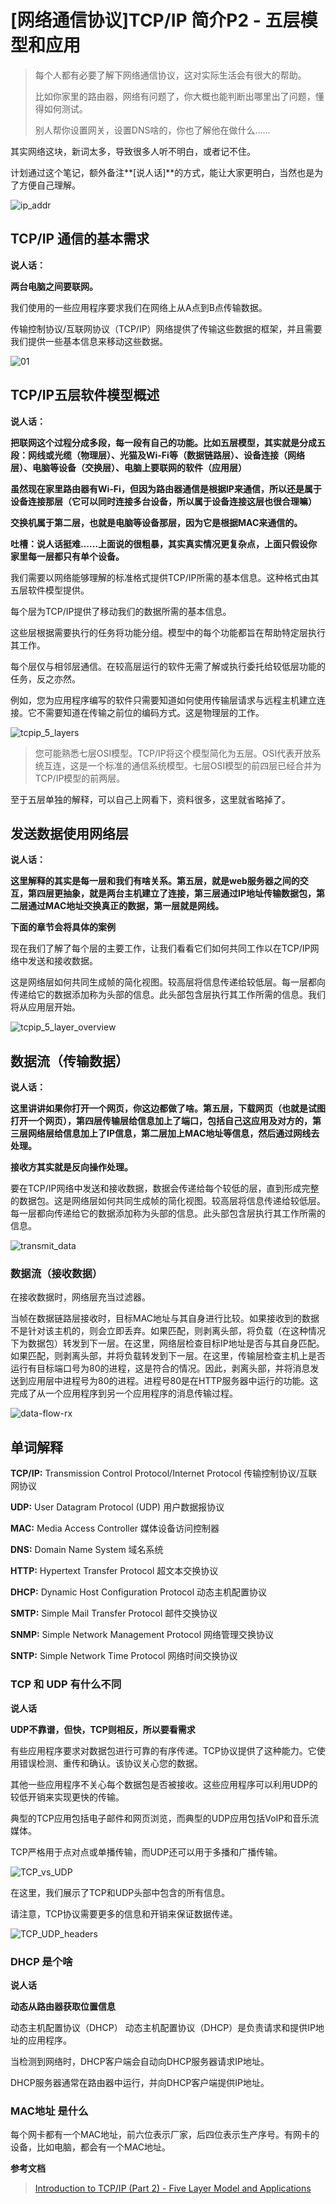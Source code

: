 # [网络通信协议]TCP/IP 简介P2 - 五层模型和应用

> 每个人都有必要了解下网络通信协议，这对实际生活会有很大的帮助。
>
> 比如你家里的路由器，网络有问题了，你大概也能判断出哪里出了问题，懂得如何测试。
>
> 别人帮你设置网关，设置DNS啥的，你也了解他在做什么……

其实网络这块，新词太多，导致很多人听不明白，或者记不住。

计划通过这个笔记，额外备注**[说人话]**的方式，能让大家更明白，当然也是为了方便自己理解。

![ip_addr](https://pic.shejibiji.com/i/2023/11/19/6558e00401e9f.png)

## TCP/IP 通信的基本需求

**说人话：**

**两台电脑之间要联网。**

我们使用的一些应用程序要求我们在网络上从A点到B点传输数据。

传输控制协议/互联网协议（TCP/IP）网络提供了传输这些数据的框架，并且需要我们提供一些基本信息来移动这些数据。

![01](https://pic.shejibiji.com/i/2023/11/18/6558a94659a03.png)

## TCP/IP五层软件模型概述

**说人话：**

**把联网这个过程分成多段，每一段有自己的功能。比如五层模型，其实就是分成五段：网线或光缆（物理层）、光猫及Wi-Fi等（数据链路层）、设备连接（网络层）、电脑等设备（交换层）、电脑上要联网的软件（应用层）**

**虽然现在家里路由器有Wi-Fi，但因为路由器通信是根据IP来通信，所以还是属于设备连接那层（它可以同时连接多台设备，所以属于设备连接这层也很合理嘛）**

**交换机属于第二层，也就是电脑等设备那层，因为它是根据MAC来通信的。**

**吐槽：说人话挺难……上面说的很粗暴，其实真实情况更复杂点，上面只假设你家里每一层都只有单个设备。**

我们需要以网络能够理解的标准格式提供TCP/IP所需的基本信息。这种格式由其五层软件模型提供。

每个层为TCP/IP提供了移动我们的数据所需的基本信息。

这些层根据需要执行的任务将功能分组。模型中的每个功能都旨在帮助特定层执行其工作。

每个层仅与相邻层通信。在较高层运行的软件无需了解或执行委托给较低层功能的任务，反之亦然。

例如，您为应用程序编写的软件只需要知道如何使用传输层请求与远程主机建立连接。它不需要知道在传输之前位的编码方式。这是物理层的工作。

![tcpip_5_layers](https://pic.shejibiji.com/i/2023/11/18/6558a9797de2a.png)

> 您可能熟悉七层OSI模型。TCP/IP将这个模型简化为五层。OSI代表开放系统互连，这是一个标准的通信系统模型。七层OSI模型的前四层已经合并为TCP/IP模型的前两层。

至于五层单独的解释，可以自己上网看下，资料很多，这里就省略掉了。

## 发送数据使用网络层

**说人话：**

**这里解释的其实是每一层和我们有啥关系。第五层，就是web服务器之间的交互，第四层更抽象，就是两台主机建立了连接，第三层通过IP地址传输数据包，第二层通过MAC地址交换真正的数据，第一层就是网线。**

**下面的章节会将具体的案例**

现在我们了解了每个层的主要工作，让我们看看它们如何共同工作以在TCP/IP网络中发送和接收数据。

这是网络层如何共同生成帧的简化视图。较高层将信息传递给较低层。每一层都向传递给它的数据添加称为头部的信息。此头部包含层执行其工作所需的信息。我们将从应用层开始。

![tcpip_5_layer_overview](https://pic.shejibiji.com/i/2023/11/18/6558a99d2892c.png)

## 数据流（传输数据）

**说人话：**

**这里讲讲如果你打开一个网页，你这边都做了啥。第五层，下载网页（也就是试图打开一个网页），第四层传输层给信息加上了端口，包括自己这应用及对方的，第三层网络层给信息加上了IP信息，第二层加上MAC地址等信息，然后通过网线去处理。**

**接收方其实就是反向操作处理。**

 要在TCP/IP网络中发送和接收数据，数据会传递给每个较低的层，直到形成完整的数据包。这是网络层如何共同生成帧的简化视图。较高层将信息传递给较低层。每一层都向传递给它的数据添加称为头部的信息。此头部包含层执行其工作所需的信息。

![transmit_data](https://pic.shejibiji.com/i/2023/11/18/6558a9a2ee191.jpg)

### 数据流（接收数据）

在接收数据时，网络层充当过滤器。

当帧在数据链路层接收时，目标MAC地址与其自身进行比较。如果接收到的数据不是针对该主机的，则会立即丢弃。如果匹配，则剥离头部，将负载（在这种情况下为数据包）转发到下一层。在这里，网络层检查目标IP地址是否与其自身匹配。如果匹配，则剥离头部，并将负载转发到下一层。在这里，传输层检查主机上是否运行有目标端口号为80的进程，这是符合的情况。因此，剥离头部，并将消息发送到应用层中进程号为80的进程。进程号80是在HTTP服务器中运行的功能。这完成了从一个应用程序到另一个应用程序的消息传输过程。

![data-flow-rx](https://pic.shejibiji.com/i/2023/11/18/6558b54043b92.png)

## 单词解释

**TCP/IP:** Transmission Control Protocol/Internet Protocol 传输控制协议/互联网协议

**UDP:** User Datagram Protocol (UDP) 用户数据报协议

**MAC:** Media Access Controller 媒体设备访问控制器

**DNS:** Domain Name System 域名系统

**HTTP:** Hypertext Transfer Protocol 超文本交换协议

**DHCP:** Dynamic Host Configuration Protocol 动态主机配置协议

**SMTP:** Simple Mail Transfer Protocol 邮件交换协议

**SNMP:** Simple Network Management Protocol 网络管理交换协议

**SNTP:** Simple Network Time Protocol 网络时间交换协议

### TCP 和 UDP 有什么不同

**说人话**

**UDP不靠谱，但快，TCP则相反，所以要看需求**

有些应用程序要求对数据包进行可靠的有序传递。TCP协议提供了这种能力。它使用错误检测、重传和确认。该协议关心您的数据。

其他一些应用程序不关心每个数据包是否被接收。这些应用程序可以利用UDP的较低开销来实现更快的传输。

典型的TCP应用包括电子邮件和网页浏览，而典型的UDP应用包括VoIP和音乐流媒体。

TCP严格用于点对点或单播传输，而UDP还可以用于多播和广播传输。

![TCP_vs_UDP](https://pic.shejibiji.com/i/2023/11/18/6558ae645162e.jpg)

在这里，我们展示了TCP和UDP头部中包含的所有信息。

请注意，TCP协议需要更多的信息和开销来保证数据传递。

![TCP_UDP_headers](https://pic.shejibiji.com/i/2023/11/18/6558aedc0777a.jpg)

### DHCP 是个啥

**说人话**

**动态从路由器获取位置信息**

动态主机配置协议（DHCP） 动态主机配置协议（DHCP）是负责请求和提供IP地址的应用程序。

当检测到网络时，DHCP客户端会自动向DHCP服务器请求IP地址。

DHCP服务器通常在路由器中运行，并向DHCP客户端提供IP地址。

### MAC地址 是什么

每个网卡都有一个MAC地址，前六位表示厂家，后四位表示生产序号。有网卡的设备，比如电脑，都会有一个MAC地址。



**参考文档**

> [Introduction to TCP/IP (Part 2) - Five Layer Model and Applications](https://microchipdeveloper.com/xwiki/bin/view/applications/tcp-ip/five-layer-model-and-apps/)